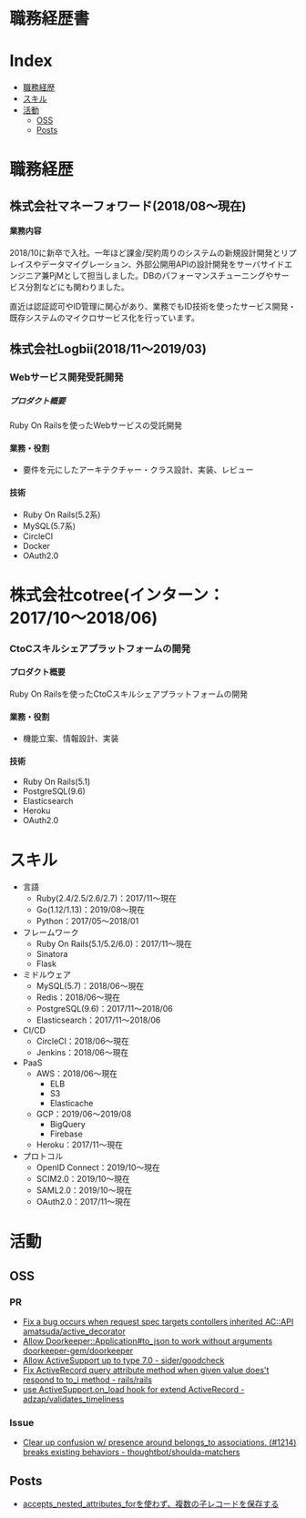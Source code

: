 # 職務経歴書

# Index
- [職務経歴](https://github.com/kamillle/resume#%E8%81%B7%E5%8B%99%E7%B5%8C%E6%AD%B4)
- [スキル](https://github.com/kamillle/resume#%E3%82%B9%E3%82%AD%E3%83%AB)
- [活動](https://github.com/kamillle/resume#%E6%B4%BB%E5%8B%95)
  - [OSS](https://github.com/kamillle/resume#oss)
  - [Posts](https://github.com/kamillle/resume#posts)

# 職務経歴
## 株式会社マネーフォワード(2018/08〜現在)
#### 業務内容
2018/10に新卒で入社。一年ほど課金/契約周りのシステムの新規設計開発とリプレイスやデータマイグレーション、外部公開用APIの設計開発をサーバサイドエンジニア兼PjMとして担当しました。DBのパフォーマンスチューニングやサービス分割などにも関わりました。

直近は認証認可やID管理に関心があり、業務でもID技術を使ったサービス開発・既存システムのマイクロサービス化を行っています。

## 株式会社Logbii(2018/11〜2019/03)
### Webサービス開発受託開発
##### プロダクト概要
Ruby On Railsを使ったWebサービスの受託開発

#### 業務・役割
- 要件を元にしたアーキテクチャー・クラス設計、実装、レビュー

#### 技術
- Ruby On Rails(5.2系)
- MySQL(5.7系)
- CircleCI
- Docker
- OAuth2.0

# 株式会社cotree(インターン：2017/10〜2018/06)
### CtoCスキルシェアプラットフォームの開発
#### プロダクト概要
Ruby On Railsを使ったCtoCスキルシェアプラットフォームの開発
#### 業務・役割
- 機能立案、情報設計、実装

#### 技術
- Ruby On Rails(5.1)
- PostgreSQL(9.6)
- Elasticsearch
- Heroku
- OAuth2.0

# スキル
- 言語
  - Ruby(2.4/2.5/2.6/2.7)：2017/11〜現在
  - Go(1.12/1.13)：2019/08〜現在
  - Python：2017/05〜2018/01
- フレームワーク
  - Ruby On Rails(5.1/5.2/6.0)：2017/11〜現在
  - Sinatora
  - Flask
- ミドルウェア
  - MySQL(5.7)：2018/06〜現在
  - Redis：2018/06〜現在
  - PostgreSQL(9.6)：2017/11〜2018/06
  - Elasticsearch：2017/11〜2018/06
- CI/CD
  - CircleCI：2018/06〜現在
  - Jenkins：2018/06〜現在
- PaaS
  - AWS：2018/06〜現在
    - ELB
    - S3
    - Elasticache
  - GCP：2019/06〜2019/08
    - BigQuery
    - Firebase
  - Heroku：2017/11〜現在
- プロトコル
  - OpenID Connect：2019/10〜現在
  - SCIM2.0：2019/10〜現在
  - SAML2.0：2019/10〜現在
  - OAuth2.0：2017/11〜現在

# 活動
## OSS
### PR
- [Fix a bug occurs when request spec targets contollers inherited AC::API amatsuda/active_decorator](https://github.com/amatsuda/active_decorator/pull/106)
- [Allow Doorkeeper::Application#to_json to work without arguments doorkeeper-gem/doorkeeper](https://github.com/doorkeeper-gem/doorkeeper/pull/1309)
- [Allow ActiveSupport up to type 7.0 - sider/goodcheck](https://github.com/sider/goodcheck/pull/68)
- [Fix ActiveRecord query attribute method when given value does't respond to to_i method - rails/rails](https://github.com/rails/rails/pull/35320)
- [use ActiveSupport.on_load hook for extend ActiveRecord - adzap/validates_timeliness](https://github.com/adzap/validates_timeliness/pull/183)

### Issue
- [Clear up confusion w/ presence around belongs_to associations. (#1214) breaks existing behaviors - thoughtbot/shoulda-matchers](https://github.com/thoughtbot/shoulda-matchers/issues/1218)

## Posts
- [accepts_nested_attributes_forを使わず、複数の子レコードを保存する](https://moneyforward.com/engineers_blog/2018/12/15/formobject/)